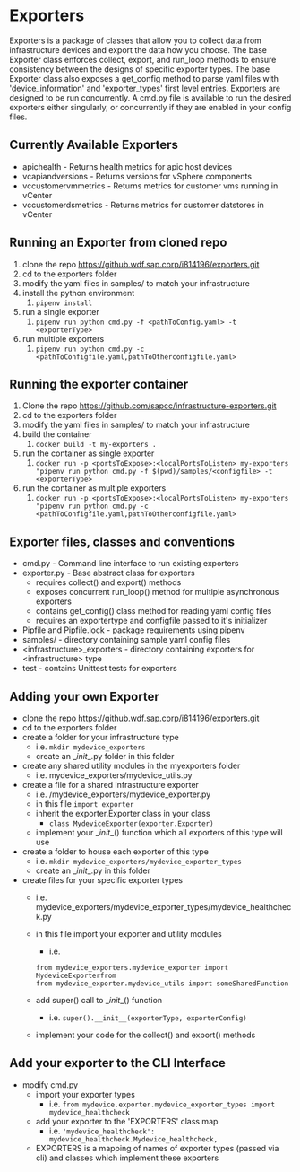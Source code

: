
Exporters
============

Exporters is a package of classes that allow you to collect data from infrastructure devices and export the data how you choose.  The base Exporter class enforces collect, export, and run_loop methods to ensure consistency between the designs of specific exporter types.  The base Exporter class also exposes a get_config method to parse yaml files with 'device_information' and 'exporter_types' first level entries.  Exporters are designed to be run concurrently.  A cmd.py file is available to run the desired exporters either singularly, or concurrently if they are enabled in your config files.

Currently Available Exporters
-----------
* apichealth - Returns health metrics for apic host devices
* vcapiandversions - Returns versions for vSphere components
* vccustomervmmetrics - Returns metrics for customer vms running in vCenter
* vccustomerdsmetrics - Returns metrics for customer datstores in vCenter


Running an Exporter from cloned repo
------------
1. clone the repo https://github.wdf.sap.corp/i814196/exporters.git
2. cd to the exporters folder
3. modify the yaml files in samples/ to match your infrastructure
4. install the python environment
   1. ```pipenv install```
5. run a single exporter
   1. ```pipenv run python cmd.py -f <pathToConfig.yaml> -t <exporterType>```
6. run multiple exporters
   1. ```pipenv run python cmd.py -c <pathToConfigfile.yaml,pathToOtherconfigfile.yaml>```

Running the exporter container
------------
1. Clone the repo  https://github.com/sapcc/infrastructure-exporters.git
2. cd to the exporters folder
3. modify the yaml files in samples/ to match your infrastructure
3. build the container
   1. ```docker build -t my-exporters .```
4. run the container as single exporter
   1. ```docker run -p <portsToExpose>:<localPortsToListen> my-exporters "pipenv run python cmd.py -f $(pwd)/samples/<configfile> -t <exporterType>```
5. run the container as multiple exporters
   1.    ```docker run -p <portsToExpose>:<localPortsToListen> my-exporters "pipenv run python cmd.py -c <pathToConfigfile.yaml,pathToOtherconfigfile.yaml>```
  
Exporter files, classes and conventions
------------
* cmd.py - Command line interface to run existing exporters
* exporter.py - Base abstract class for exporters
   * requires collect() and export() methods
   * exposes concurrent run_loop() method for multiple asynchronous exporters
   * contains get_config() class method for reading yaml config files
   * requires an exportertype and configfile passed to it's initializer
* Pipfile and Pipfile.lock - package requirements using pipenv
* samples/ - directory containing sample yaml config files
* \<infrastructure>_exporters - directory containing exporters for \<infrastructure> type
* test - contains Unittest tests for exporters

Adding your own Exporter
------------
- clone the repo https://github.wdf.sap.corp/i814196/exporters.git
- cd to the exporters folder
- create a folder for your infrastructure type
   - i.e. ```mkdir mydevice_exporters```
   - create an \__init__.py folder in this folder
- create any shared utility modules in the myexporters folder
   - i.e. mydevice_exporters/mydevice_utils.py
- create a file for a shared infrastructure exporter
   - i.e. /mydevice_exporters/mydevice_exporter.py
   - in this file ```import exporter```
   - inherit the exporter.Exporter class in your class
      - ```class MydeviceExporter(exporter.Exporter)```
   - implement your \__init__() function which all exporters of this type will use
- create a folder to house each exporter of this type
   - i.e. ```mkdir mydevice_exporters/mydevice_exporter_types```
   - create an \__init__.py in this folder
- create files for your specific exporter types
   - i.e. mydevice_exporters/mydevice_exporter_types/mydevice_healthcheck.py
   - in this file import your exporter and utility modules
      - i.e.

      ```
      from mydevice_exporters.mydevice_exporter import MydeviceExporterfrom
      from mydevice_exporter.mydevice_utils import someSharedFunction
      ```
   - add super() call to \__init__() function
      - i.e. ```super().__init__(exporterType, exporterConfig)```
   - implement your code for the collect() and export() methods

Add your exporter to the CLI Interface
------------

- modify cmd.py
   - import your exporter types
     - i.e. ```from mydevice.exporter.mydevice_exporter_types import mydevice_healthcheck```
   - add your exporter to the 'EXPORTERS' class map
      - i.e. ```'mydevice_healthcheck': mydevice_healthcheck.Mydevice_healthcheck,```
   - EXPORTERS is a mapping of names of exporter types (passed via cli) and classes which implement these exporters
